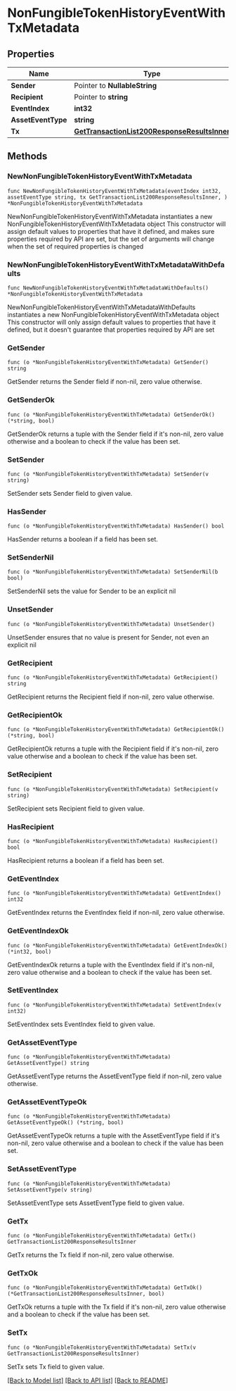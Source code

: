 # NonFungibleTokenHistoryEventWithTxMetadata

## Properties

Name | Type | Description | Notes
------------ | ------------- | ------------- | -------------
**Sender** | Pointer to **NullableString** |  | [optional] 
**Recipient** | Pointer to **string** |  | [optional] 
**EventIndex** | **int32** |  | 
**AssetEventType** | **string** |  | 
**Tx** | [**GetTransactionList200ResponseResultsInner**](GetTransactionList200ResponseResultsInner.md) |  | 

## Methods

### NewNonFungibleTokenHistoryEventWithTxMetadata

`func NewNonFungibleTokenHistoryEventWithTxMetadata(eventIndex int32, assetEventType string, tx GetTransactionList200ResponseResultsInner, ) *NonFungibleTokenHistoryEventWithTxMetadata`

NewNonFungibleTokenHistoryEventWithTxMetadata instantiates a new NonFungibleTokenHistoryEventWithTxMetadata object
This constructor will assign default values to properties that have it defined,
and makes sure properties required by API are set, but the set of arguments
will change when the set of required properties is changed

### NewNonFungibleTokenHistoryEventWithTxMetadataWithDefaults

`func NewNonFungibleTokenHistoryEventWithTxMetadataWithDefaults() *NonFungibleTokenHistoryEventWithTxMetadata`

NewNonFungibleTokenHistoryEventWithTxMetadataWithDefaults instantiates a new NonFungibleTokenHistoryEventWithTxMetadata object
This constructor will only assign default values to properties that have it defined,
but it doesn't guarantee that properties required by API are set

### GetSender

`func (o *NonFungibleTokenHistoryEventWithTxMetadata) GetSender() string`

GetSender returns the Sender field if non-nil, zero value otherwise.

### GetSenderOk

`func (o *NonFungibleTokenHistoryEventWithTxMetadata) GetSenderOk() (*string, bool)`

GetSenderOk returns a tuple with the Sender field if it's non-nil, zero value otherwise
and a boolean to check if the value has been set.

### SetSender

`func (o *NonFungibleTokenHistoryEventWithTxMetadata) SetSender(v string)`

SetSender sets Sender field to given value.

### HasSender

`func (o *NonFungibleTokenHistoryEventWithTxMetadata) HasSender() bool`

HasSender returns a boolean if a field has been set.

### SetSenderNil

`func (o *NonFungibleTokenHistoryEventWithTxMetadata) SetSenderNil(b bool)`

 SetSenderNil sets the value for Sender to be an explicit nil

### UnsetSender
`func (o *NonFungibleTokenHistoryEventWithTxMetadata) UnsetSender()`

UnsetSender ensures that no value is present for Sender, not even an explicit nil
### GetRecipient

`func (o *NonFungibleTokenHistoryEventWithTxMetadata) GetRecipient() string`

GetRecipient returns the Recipient field if non-nil, zero value otherwise.

### GetRecipientOk

`func (o *NonFungibleTokenHistoryEventWithTxMetadata) GetRecipientOk() (*string, bool)`

GetRecipientOk returns a tuple with the Recipient field if it's non-nil, zero value otherwise
and a boolean to check if the value has been set.

### SetRecipient

`func (o *NonFungibleTokenHistoryEventWithTxMetadata) SetRecipient(v string)`

SetRecipient sets Recipient field to given value.

### HasRecipient

`func (o *NonFungibleTokenHistoryEventWithTxMetadata) HasRecipient() bool`

HasRecipient returns a boolean if a field has been set.

### GetEventIndex

`func (o *NonFungibleTokenHistoryEventWithTxMetadata) GetEventIndex() int32`

GetEventIndex returns the EventIndex field if non-nil, zero value otherwise.

### GetEventIndexOk

`func (o *NonFungibleTokenHistoryEventWithTxMetadata) GetEventIndexOk() (*int32, bool)`

GetEventIndexOk returns a tuple with the EventIndex field if it's non-nil, zero value otherwise
and a boolean to check if the value has been set.

### SetEventIndex

`func (o *NonFungibleTokenHistoryEventWithTxMetadata) SetEventIndex(v int32)`

SetEventIndex sets EventIndex field to given value.


### GetAssetEventType

`func (o *NonFungibleTokenHistoryEventWithTxMetadata) GetAssetEventType() string`

GetAssetEventType returns the AssetEventType field if non-nil, zero value otherwise.

### GetAssetEventTypeOk

`func (o *NonFungibleTokenHistoryEventWithTxMetadata) GetAssetEventTypeOk() (*string, bool)`

GetAssetEventTypeOk returns a tuple with the AssetEventType field if it's non-nil, zero value otherwise
and a boolean to check if the value has been set.

### SetAssetEventType

`func (o *NonFungibleTokenHistoryEventWithTxMetadata) SetAssetEventType(v string)`

SetAssetEventType sets AssetEventType field to given value.


### GetTx

`func (o *NonFungibleTokenHistoryEventWithTxMetadata) GetTx() GetTransactionList200ResponseResultsInner`

GetTx returns the Tx field if non-nil, zero value otherwise.

### GetTxOk

`func (o *NonFungibleTokenHistoryEventWithTxMetadata) GetTxOk() (*GetTransactionList200ResponseResultsInner, bool)`

GetTxOk returns a tuple with the Tx field if it's non-nil, zero value otherwise
and a boolean to check if the value has been set.

### SetTx

`func (o *NonFungibleTokenHistoryEventWithTxMetadata) SetTx(v GetTransactionList200ResponseResultsInner)`

SetTx sets Tx field to given value.



[[Back to Model list]](../README.md#documentation-for-models) [[Back to API list]](../README.md#documentation-for-api-endpoints) [[Back to README]](../README.md)


